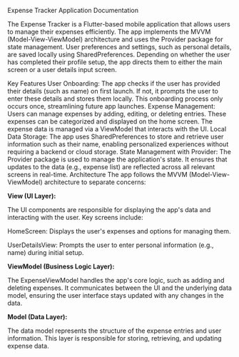 Expense Tracker Application Documentation

The Expense Tracker is a Flutter-based mobile application that allows users to manage their expenses efficiently. The app implements the MVVM (Model-View-ViewModel) architecture and uses the Provider package for state management. User preferences and settings, such as personal details, are saved locally using SharedPreferences. Depending on whether the user has completed their profile setup, the app directs them to either the main screen or a user details input screen.

Key Features
User Onboarding:
The app checks if the user has provided their details (such as name) on first launch. If not, it prompts the user to enter these details and stores them locally. This onboarding process only occurs once, streamlining future app launches.
Expense Management:
Users can manage expenses by adding, editing, or deleting entries. These expenses can be categorized and displayed on the home screen. The expense data is managed via a ViewModel that interacts with the UI.
Local Data Storage:
The app uses SharedPreferences to store and retrieve user information such as their name, enabling personalized experiences without requiring a backend or cloud storage.
State Management with Provider:
The Provider package is used to manage the application's state. It ensures that updates to the data (e.g., expense list) are reflected across all relevant screens in real-time.
Architecture
The app follows the MVVM (Model-View-ViewModel) architecture to separate concerns:

**View (UI Layer):**

The UI components are responsible for displaying the app's data and interacting with the user. Key screens include:

HomeScreen: Displays the user's expenses and options for managing them.

UserDetailsView: Prompts the user to enter personal information (e.g., name) during initial setup.

**ViewModel (Business Logic Layer):**

The ExpenseViewModel handles the app's core logic, such as adding and deleting expenses. It communicates between the UI and the underlying data model, ensuring the user interface stays updated with any changes in the data.

**Model (Data Layer):**

The data model represents the structure of the expense entries and user information. This layer is responsible for storing, retrieving, and updating expense data.

